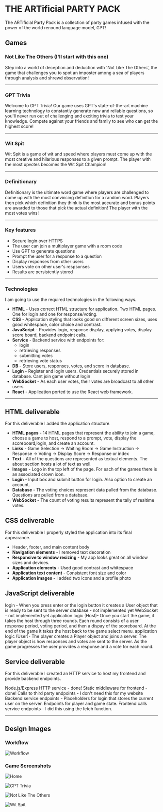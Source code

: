 # THE ARTificial PARTY PACK

The ARTificial Party Pack is a collection of party games infused with the power of the world renound language model, GPT!

## Games

### Not Like The Others (I'll start with this one)

Step into a world of deception and deduction with 'Not Like The Others', the game that challenges you to spot an imposter among a sea of players through analysis and shrewd observation!

---

### GPT Trivia

Welcome to GPT Trivia! Our game uses GPT's state-of-the-art machine learning technology to constantly generate new and reliable questions, so you'll never run out of challenging and exciting trivia to test your knowledge. Compete against your friends and family to see who can get the highest score!

---

### Wit Spit

Wit Spit is a game of wit and speed where players must come up with the most creative and hilarious responses to a given prompt. The player with the most upvotes becomes the Wit Spit Champion!

---

### Definitionary

Definitionary is the ultimate word game where players are challenged to come up with the most convincing definition for a random word. Players then pick which definition they think is the most accurate and bonus points are awarded to those that pick the actual definition! The player with the most votes wins!

---
### Key features

- Secure login over HTTPS
- The user can join a multiplayer game with a room code
- Use GPT to generate questions
- Prompt the user for a response to a question
- Display responses from other users
- Users vote on other user's respsonses
- Results are persistently stored

---

### Technologies

I am going to use the required technologies in the following ways.

- **HTML** - Uses correct HTML structure for application. Two HTML pages. One for login and one for response/voting.
- **CSS** - Application styling that looks good on different screen sizes, uses good whitespace, color choice and contrast.
- **JavaScript** - Provides login, response display, applying votes, display score board, backend endpoint calls.
- **Service** - Backend service with endpoints for:
  - login
  - retrieving responses
  - submitting votes
  - retrieving vote status
- **DB** - Store users, responses, votes, and score in database.
- **Login** - Register and login users. Credentials securely stored in database. Cant join game without login
- **WebSocket** - As each user votes, their votes are broadcast to all other users.
- **React** - Application ported to use the React web framework.

---

## HTML deliverable

For this deliverable I added the application structure.

- **HTML pages** - 14 HTML pages that represent the ability to join a game, choose a game to host, respond to a prompt, vote, display the scoreboard,login, and create an account.
- **Links** - Game Selection -> Waiting Room -> Game Instruction -> Response -> Voting -> Display Score -> Response or index
- **Text** - All of the questions are represented as textual elements. The about section hosts a lot of text as well.
- **Images** - Logo in the top left of the page. For each of the games there is an associated crown icon.
- **Login** - Input box and submit button for login. Also option to create an account.
- **Database** - The voting choices represent data pulled from the database. Questions are pulled from a database.
- **WebSocket** - The count of voting results represent the tally of realtime votes.

## CSS deliverable

For this deliverable I properly styled the application into its final appearance.

- Header, footer, and main content body
- **Navigation elements** - I removed text decoration
- **Responsive to window resizing** - My app looks great on all window sizes and devices. 
- **Application elements** - Used good contrast and whitespace
- **Application text content** - Consistent font size and color
- **Application images** - I added two icons and a profile photo

## JavaScript deliverable

login - When you press enter or the login button it creates a User object that is ready to be sent to the server
database - not implemented yet
WebSocket - not implemented yet
application logic (Host)- Once you start the game, it takes the host through three rounds. Each round consists of a user response period, voting period, and then a dispay of the scoreboard. At the end of the game it takes the host back to the game select menu.
application logic (User)- The player creates a Player object and joins a server. The player object is how responses and votes are sent to the server. As the game progresses the user provides a response and a vote for each round.

## Service deliverable 

For this deliverable I created an HTTP service to host my frontend and provide backend endpoints.

Node.js/Express HTTP service - done!
Static middleware for frontend - done!
Calls to third party endpoints - I don't need this for my website
Backend service endpoints - Placeholders for login that stores the current user on the server. Endpoints for player and game state.
Frontend calls service endpoints - I did this using the fetch function.

---

## Design Images

### Workflow
![Workflow](images/gpt-party-pack-2.png)

### Game Screenshots
![Home](images/gpt-party-pack-3.png)

![GPT Trivia](images/gpt-party-pack-4.png)

![Not Like The Others](images/gpt-party-pack-5.png)

![Wit Spit](images/gpt-party-pack-6.png)

